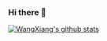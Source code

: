 ### Hi there 👋

<!--
**WangXiangUSTC/WangXiangUSTC** is a ✨ _special_ ✨ repository because its `README.md` (this file) appears on your GitHub profile.

Here are some ideas to get you started:

- 🔭 I’m currently working on ...
- 🌱 I’m currently learning ...
- 👯 I’m looking to collaborate on ...
- 🤔 I’m looking for help with ...
- 💬 Ask me about ...
- 📫 How to reach me: ...
- 😄 Pronouns: ...
- ⚡ Fun fact: ...
-->

[![WangXiang's github stats](https://github-readme-stats.vercel.app/api?username=anuraghazra)](https://github.com/anuraghazra/github-readme-stats)
